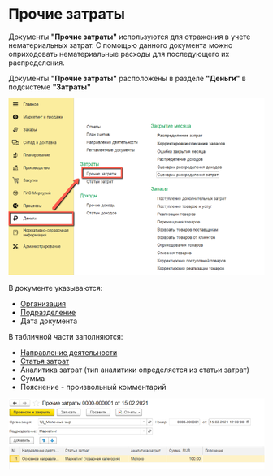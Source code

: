 # Прочие затраты

Документы **"Прочие затраты"** используются для отражения в учете нематериальных затрат. С помощью данного документа можно оприходовать нематериальные расходы для последующего их распределения.

Документы **"Прочие затраты"** расположены в разделе **"Деньги"** в подсистеме **"Затраты"**

[![1][1]][1]

В документе указываются:

- [Организация](../CommonInformation/Organization.md)
- [Подразделение](../CommonInformation/Department.md)
- Дата документа

В табличной части заполняются:

- [Направление деятельности](DirectionOfActivity.md)
- [Статья затрат](ItemsOfExpenditure.md)
- Аналитика затрат (тип аналитики определяется из статьи затрат)
- Сумма
- Пояснение - произвольный комментарий

[![2][2]][2]

[1]: OtherExpenses.assets/1.png
[2]: OtherExpenses.assets/2.png

